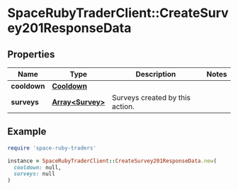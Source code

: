 # SpaceRubyTraderClient::CreateSurvey201ResponseData

## Properties

| Name | Type | Description | Notes |
| ---- | ---- | ----------- | ----- |
| **cooldown** | [**Cooldown**](Cooldown.md) |  |  |
| **surveys** | [**Array&lt;Survey&gt;**](Survey.md) | Surveys created by this action. |  |

## Example

```ruby
require 'space-ruby-traders'

instance = SpaceRubyTraderClient::CreateSurvey201ResponseData.new(
  cooldown: null,
  surveys: null
)
```

